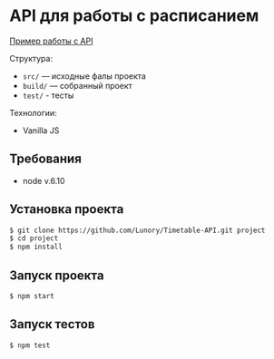 # API для работы с расписанием

[Пример работы с API](https://github.com/Lunory/Timetable-API/tree/master/src)

   Структура:
   - `src/` — исходные фалы проекта
   - `build/` — собранный проект
   - `test/` - тесты

   Технологии:
   - Vanilla JS

   ## Требования
   - node v.6.10

   ## Установка проекта

   ```bash
   $ git clone https://github.com/Lunory/Timetable-API.git project
   $ cd project
   $ npm install
   ```

   ## Запуск проекта

   ```bash
   $ npm start
   ```

   ## Запуск тестов

   ```bash
   $ npm test
   ```